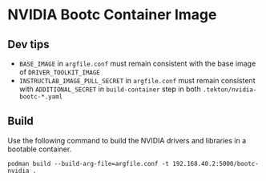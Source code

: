 # NVIDIA Bootc Container Image

## Dev tips

* `BASE_IMAGE` in `argfile.conf` must remain consistent with the base image of `DRIVER_TOOLKIT_IMAGE`
* `INSTRUCTLAB_IMAGE_PULL_SECRET` in `argfile.conf` must remain consistent with `ADDITIONAL_SECRET` in `build-container` step in both `.tekton/nvidia-bootc-*.yaml`

## Build
Use the following command to build the NVIDIA drivers and libraries in
a bootable container.

    podman build --build-arg-file=argfile.conf -t 192.168.40.2:5000/bootc-nvidia .
